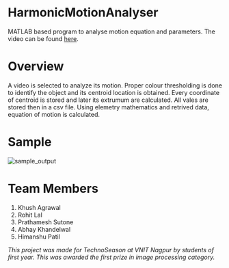 # HarmonicMotionAnalyser
MATLAB based program to analyse motion equation and parameters. The video can be found [here](https://drive.google.com/file/d/1E_JoXZLkSW8kUI7eTDRa43UXz5ROIIC_/view?ts=5e50165d).

# Overview
A video is selected to analyze its motion. Proper colour thresholding is done to identify the object and its centroid location is obtained. Every coordinate of centroid is stored and later its extrumum are calculated. All vales are stored then in a csv file. Using elemetry mathematics and retrived data, equation of motion is calculated.

# Sample
![sample_output](https://media.giphy.com/media/lkdIX3g6ncrnnM0CcB/giphy.gif)

# Team Members
1. Khush Agrawal
2. Rohit Lal
3. Prathamesh Sutone
4. Abhay Khandelwal
5. Himanshu Patil

*This project was made for TechnoSeason at VNIT Nagpur by students of first year. This was awarded the first prize in image processing category.*
